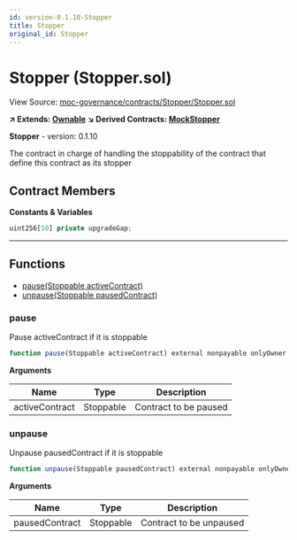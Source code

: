 ```yaml
---
id: version-0.1.10-Stopper
title: Stopper
original_id: Stopper
---
```


# Stopper (Stopper.sol)

View Source: [moc-governance/contracts/Stopper/Stopper.sol](../../moc-governance/contracts/Stopper/Stopper.sol)

**↗ Extends: [Ownable](Ownable.md)**
**↘ Derived Contracts: [MockStopper](MockStopper.md)**

**Stopper** - version: 0.1.10

The contract in charge of handling the stoppability of the contract
that define this contract as its stopper

## Contract Members
**Constants & Variables**

```js
uint256[50] private upgradeGap;
```
---

## Functions

- [pause(Stoppable activeContract)](#pause)
- [unpause(Stoppable pausedContract)](#unpause)

### pause

Pause activeContract if it is stoppable

```js
function pause(Stoppable activeContract) external nonpayable onlyOwner 
```

**Arguments**

| Name        | Type           | Description  |
| ------------- |------------- | -----|
| activeContract | Stoppable | Contract to be paused | 

### unpause

Unpause pausedContract if it is stoppable

```js
function unpause(Stoppable pausedContract) external nonpayable onlyOwner 
```

**Arguments**

| Name        | Type           | Description  |
| ------------- |------------- | -----|
| pausedContract | Stoppable | Contract to be unpaused | 

